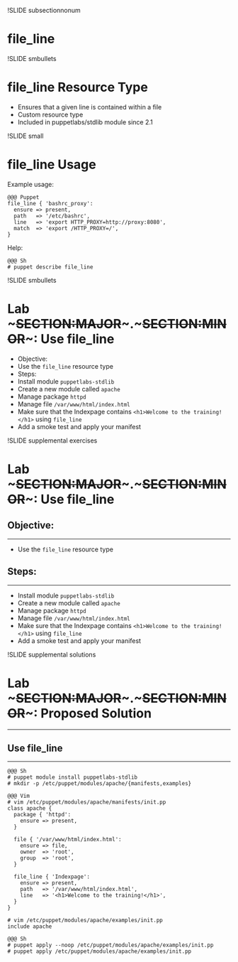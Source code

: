 !SLIDE subsectionnonum
# file_line

!SLIDE smbullets
# file_line Resource Type

* Ensures that a given line is contained within a file
* Custom resource type
* Included in puppetlabs/stdlib module since 2.1


!SLIDE small
# file_line Usage

Example usage:

    @@@ Puppet
    file_line { 'bashrc_proxy':
      ensure => present,
      path   => '/etc/bashrc',
      line   => 'export HTTP_PROXY=http://proxy:8080',
      match  => 'export /HTTP_PROXY=/',
    }

Help:

    @@@ Sh
    # puppet describe file_line


!SLIDE smbullets
# Lab ~~~SECTION:MAJOR~~~.~~~SECTION:MINOR~~~: Use file_line

* Objective:
 * Use the `file_line` resource type
* Steps:
 * Install module `puppetlabs-stdlib`
 * Create a new module called `apache`
 * Manage package `httpd`
 * Manage file `/var/www/html/index.html`
 * Make sure that the Indexpage contains `<h1>Welcome to the training!</h1>` using `file_line`
 * Add a smoke test and apply your manifest


!SLIDE supplemental exercises
# Lab ~~~SECTION:MAJOR~~~.~~~SECTION:MINOR~~~: Use file_line

## Objective:

****

* Use the `file_line` resource type

## Steps:

****

* Install module `puppetlabs-stdlib`
* Create a new module called `apache`
* Manage package `httpd`
* Manage file `/var/www/html/index.html`
* Make sure that the Indexpage contains `<h1>Welcome to the training!</h1>` using `file_line`
* Add a smoke test and apply your manifest


!SLIDE supplemental solutions
# Lab ~~~SECTION:MAJOR~~~.~~~SECTION:MINOR~~~: Proposed Solution

****

## Use file_line 

****

    @@@ Sh
    # puppet module install puppetlabs-stdlib
    # mkdir -p /etc/puppet/modules/apache/{manifests,examples}

    @@@ Vim
    # vim /etc/puppet/modules/apache/manifests/init.pp
    class apache {
      package { 'httpd':
        ensure => present,
      }

      file { '/var/www/html/index.html':
        ensure => file,
        owner  => 'root',
        group  => 'root',
      }

      file_line { 'Indexpage':
        ensure => present,
        path   => '/var/www/html/index.html',
        line   => '<h1>Welcome to the training!</h1>',
      }
    }

    # vim /etc/puppet/modules/apache/examples/init.pp
    include apache

    @@@ Sh
    # puppet apply --noop /etc/puppet/modules/apache/examples/init.pp
    # puppet apply /etc/puppet/modules/apache/examples/init.pp
